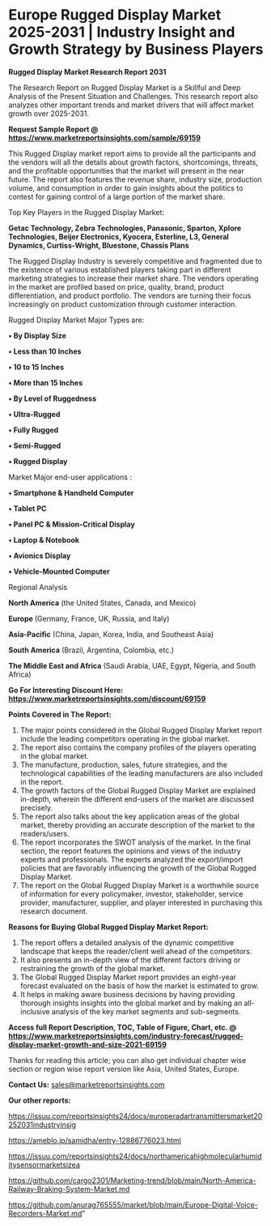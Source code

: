  # Europe Rugged Display Market 2025-2031 | Industry Insight and Growth Strategy by Business Players

<strong>Rugged Display Market Research Report 2031</strong>

The Research Report on Rugged Display Market is a Skillful and Deep Analysis of the Present Situation and Challenges. This research report also analyzes other important trends and market drivers that will affect market growth over 2025-2031.

<strong>Request Sample Report @ <a href=https://www.marketreportsinsights.com/sample/69159>https://www.marketreportsinsights.com/sample/69159</a></strong>

This Rugged Display market report aims to provide all the participants and the vendors will all the details about growth factors, shortcomings, threats, and the profitable opportunities that the market will present in the near future. The report also features the revenue share, industry size, production volume, and consumption in order to gain insights about the politics to contest for gaining control of a large portion of the market share.

Top Key Players in the Rugged Display Market:

<strong>Getac Technology, Zebra Technologies, Panasonic, Sparton, Xplore Technologies, Beijer Electronics, Kyocera, Esterline, L3, General Dynamics, Curtiss-Wright, Bluestone, Chassis Plans</strong>

The Rugged Display Industry is severely competitive and fragmented due to the existence of various established players taking part in different marketing strategies to increase their market share. The vendors operating in the market are profiled based on price, quality, brand, product differentiation, and product portfolio. The vendors are turning their focus increasingly on product customization through customer interaction.

Rugged Display Market Major Types are:

<strong>• By Display Size

• Less than 10 Inches

• 10 to 15 Inches

• More than 15 Inches

• By Level of Ruggedness

• Ultra-Rugged

• Fully Rugged

• Semi-Rugged

• Rugged Display</strong>

Market Major end-user applications :

<strong>• Smartphone & Handheld Computer

• Tablet PC

• Panel PC & Mission-Critical Display

• Laptop & Notebook

• Avionics Display

• Vehicle-Mounted Computer</strong>

Regional Analysis

</u><strong><b>North America</b></strong> (the United States, Canada, and Mexico)

<strong><b>Europe </b></strong>(Germany, France, UK, Russia, and Italy)

<strong><b>Asia-Pacific</b></strong> (China, Japan, Korea, India, and Southeast Asia)

<strong><b>South America</b></strong> (Brazil, Argentina, Colombia, etc.)

<strong><b>The Middle East and Africa</b></strong> (Saudi Arabia, UAE, Egypt, Nigeria, and South Africa)

<strong>Go For Interesting Discount Here: <a href=https://www.marketreportsinsights.com/discount/69159>https://www.marketreportsinsights.com/discount/69159</a></strong>

<strong>Points Covered in The Report:</strong>
<ol>
  <li>The major points considered in the Global Rugged Display Market report include the leading competitors operating in the global market.</li>
  <li>The report also contains the company profiles of the players operating in the global market.</li>
  <li>The manufacture, production, sales, future strategies, and the technological capabilities of the leading manufacturers are also included in the report.</li>
  <li>The growth factors of the Global Rugged Display Market are explained in-depth, wherein the different end-users of the market are discussed precisely.</li>
  <li>The report also talks about the key application areas of the global market, thereby providing an accurate description of the market to the readers/users.</li>
  <li>The report incorporates the SWOT analysis of the market. In the final section, the report features the opinions and views of the industry experts and professionals. The experts analyzed the export/import policies that are favorably influencing the growth of the Global Rugged Display Market.</li>
  <li>The report on the Global Rugged Display Market is a worthwhile source of information for every policymaker, investor, stakeholder, service provider, manufacturer, supplier, and player interested in purchasing this research document.</li>
</ol>
<strong>Reasons for Buying Global Rugged Display Market Report:</strong>

<ol>
  <li>The report offers a detailed analysis of the dynamic competitive landscape that keeps the reader/client well ahead of the competitors.</li>
  <li>It also presents an in-depth view of the different factors driving or restraining the growth of the global market.</li>
  <li>The Global Rugged Display Market report provides an eight-year forecast evaluated on the basis of how the market is estimated to grow.</li>
  <li>It helps in making aware business decisions by having providing thorough insights insights into the global market and by making an all-inclusive analysis of the key market segments and sub-segments.</li>
</ol>
<strong>Access full Report Description, TOC, Table of Figure, Chart, etc. @ <a href=https://www.marketreportsinsights.com/industry-forecast/rugged-display-market-growth-and-size-2021-69159>https://www.marketreportsinsights.com/industry-forecast/rugged-display-market-growth-and-size-2021-69159</a></strong>


Thanks for reading this article; you can also get individual chapter wise section or region wise report version like Asia, United States, Europe.

<strong>Contact Us:</strong>
sales@marketreportsinsights.com

<strong>Our other reports:</strong>

<a href=https://issuu.com/reportsinsights24/docs/europeradartransmittersmarket20252031industryinsig>https://issuu.com/reportsinsights24/docs/europeradartransmittersmarket20252031industryinsig</a>

<a href=https://ameblo.jp/samidha/entry-12886776023.html>https://ameblo.jp/samidha/entry-12886776023.html</a>

<a href=https://issuu.com/reportsinsights24/docs/northamericahighmolecularhumiditysensormarketsizea>https://issuu.com/reportsinsights24/docs/northamericahighmolecularhumiditysensormarketsizea</a>

<a href=https://github.com/cargo2301/Marketing-trend/blob/main/North-America-Railway-Braking-System-Market.md>https://github.com/cargo2301/Marketing-trend/blob/main/North-America-Railway-Braking-System-Market.md</a>

<a href=https://github.com/anurag765555/market/blob/main/Europe-Digital-Voice-Recorders-Market.md>https://github.com/anurag765555/market/blob/main/Europe-Digital-Voice-Recorders-Market.md</a>"
